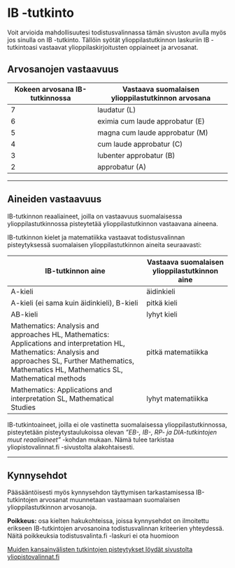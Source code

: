 # IB -tutkinto

Voit arvioida mahdollisuutesi todistusvalinnassa tämän sivuston avulla myös jos sinulla on IB -tutkinto. Tällöin syötät ylioppilastutkinnon laskuriin IB -tutkintoasi vastaavat  ylioppilaskirjoitusten oppiaineet ja arvosanat.

## Arvosanojen vastaavuus

| Kokeen arvosana IB-tutkinnossa | Vastaava suomalaisen ylioppilastutkinnon arvosana |
|--------------------------------|--------------------------------------------------|
| 7                              | laudatur (L)                                     |
| 6                              | eximia cum laude approbatur (E)                  |
| 5                              | magna cum laude approbatur (M)                   |
| 4                              | cum laude approbatur (C)                         |
| 3                              | lubenter approbatur (B)                          |
| 2                              | approbatur (A)                                   |

---

## Aineiden vastaavuus

IB-tutkinnon reaaliaineet, joilla on vastaavuus suomalaisessa ylioppilastutkinnossa pisteytetää ylioppilastutkinnon vastaavana aineena.

IB-tutkinnon kielet ja matematiikka vastaavat todistusvalinnan pisteytyksessä suomalaisen ylioppilastutkinnon aineita seuraavasti:

| IB-tutkinnon aine                                                                                                                                   | Vastaava suomalaisen ylioppilastutkinnon aine |
|-----------------------------------------------------------------------------------------------------------------------------------------------------|-----------------------------------------------|
| A-kieli                                                                                                                                            | äidinkieli                                    |
| A-kieli (ei sama kuin äidinkieli), B-kieli                                                                                                         | pitkä kieli                                   |
| AB-kieli                                                                                                                                            | lyhyt kieli                                   |
| Mathematics: Analysis and approaches HL, Mathematics: Applications and interpretation HL, Mathematics: Analysis and approaches SL, Further Mathematics, Mathematics HL, Mathematics SL, Mathematical methods | pitkä matematiikka                            |
| Mathematics: Applications and interpretation SL, Mathematical Studies                                                                              | lyhyt matematiikka                            |


IB-tutkintoaineet, joilla ei ole vastinetta suomalaisessa ylioppilastutkinnossa, pisteytetään pisteytystaulukoissa olevan *”EB-, IB-, RP- ja DIA-tutkintojen muut reaaliaineet”* -kohdan mukaan. Nämä tulee tarkistaa yliopistovalinnat.fi -sivustolta alakohtaisesti.

---

## Kynnysehdot

Pääsääntöisesti myös kynnysehdon täyttymisen tarkastamisessa IB-tutkintojen arvosanat muunnetaan vastaamaan suomalaisen ylioppilastutkinnon arvosanoja.  

**Poikkeus:** osa kielten hakukohteissa, joissa kynnysehdot on ilmoitettu erikseen IB-tutkintojen arvosanoina todistusvalinnan kriteerien yhteydessä. Näitä poikkeuksia todistusvalinta.fi -laskuri ei ota huomioon

[Muiden kansainvälisten tutkintojen pisteytykset löydät sivustolta yliopistovalinnat.fi](https://yliopistovalinnat.fi/todistusvalinnan-pisteytykset-vuosina-2023-2025)